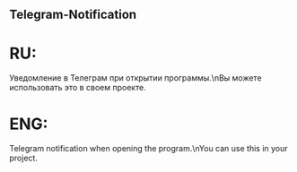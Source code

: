 ## Telegram-Notification
# RU:
Уведомление в Телеграм при открытии программы.\nВы можете использовать это в своем проекте.
# ENG:
Telegram notification when opening the program.\nYou can use this in your project.
